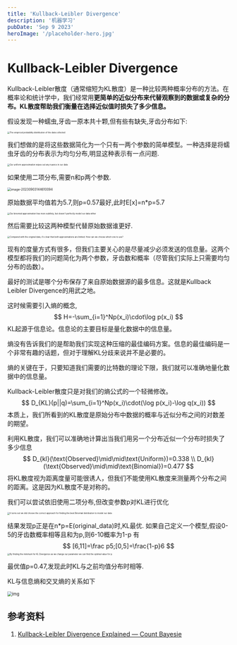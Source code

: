 ```yaml
---
title: 'Kullback-Leibler Divergence'
description: '机器学习'
pubDate: 'Sep 9 2023'
heroImage: '/placeholder-hero.jpg'
---
```


# Kullback-Leibler Divergence

Kullback-Leibler散度（通常缩短为KL散度）是一种比较两种概率分布的方法。在概率论和统计学中，我们经常用**更简单的近似分布来代替观察到的数据或复杂的分布。KL散度帮助我们衡量在选择近似值时损失了多少信息。**

假设发现一种蠕虫,牙齿一原本共十颗,但有些有缺失,牙齿分布如下:

<img src="https://images.squarespace-cdn.com/content/v1/54e50c15e4b058fc6806d068/1494396254926-SWY85XI22T1M4Q1ZEPCO/empirical-distribution-of-data.png" alt="The empirical probability distribution of the data collected" style="zoom: 33%;" />

我们想做的是将这些数据简化为一个只有一两个参数的简单模型。一种选择是将蠕虫牙齿的分布表示为均匀分布,明显这种表示有一点问题.

<img src="https://images.squarespace-cdn.com/content/v1/54e50c15e4b058fc6806d068/1494397124633-IC3E9LB2IML2JXHJQVFQ/uniform-approximation.png" alt="Our uniform approximation wipes out any nuance in our data" style="zoom: 33%;" />

如果使用二项分布,需要n和p两个参数.

<img src="https://s2.loli.net/2023/09/03/3eVyGaT6EIZN5U4.png" alt="image-20230903144610094" style="zoom:50%;" />

原始数据平均值若为5.7,则p=0.57最好,此时E[x]=n*p=5.7

<img src="https://images.squarespace-cdn.com/content/v1/54e50c15e4b058fc6806d068/1494397201106-RKMWRQ4GUNY1ZTKCM1S0/binomial-approximation.png" alt="Our binomial approximation has more subtlety, but doesn't perfectly model our data either" style="zoom:33%;" />

然后需要比较这两种模型代替原始数据谁更好.

<img src="https://images.squarespace-cdn.com/content/v1/54e50c15e4b058fc6806d068/1494397358518-09MZORGNU1VQK4EBQ1ZL/all-approximations.png" alt="Compared with the original data, it's clear that both approximations are limited. How can we choose which one to use?" style="zoom:33%;" />

现有的度量方式有很多，但我们主要关心的是尽量减少必须发送的信息量。这两个模型都将我们的问题简化为两个参数，牙齿数和概率（尽管我们实际上只需要均匀分布的齿数）。

最好的测试是哪个分布保存了来自原始数据源的最多信息。这就是Kullback Leibler Divergence的用武之地。

这时候需要引入熵的概念,
$$
H=-\sum_{i=1}^Np(x_i)\cdot\log p(x_i)
$$
KL起源于信息论。信息论的主要目标是量化数据中的信息量。

熵没有告诉我们的是帮助我们实现这种压缩的最佳编码方案。信息的最佳编码是一个非常有趣的话题，但对于理解KL分歧来说并不是必要的。

熵的关键在于，只要知道我们需要的比特数的理论下限，我们就可以准确地量化数据中的信息量。

Kullback-Leibler散度只是对我们的熵公式的一个轻微修改。
$$
D_{KL}(p||q)=\sum_{i=1}^Np(x_i)\cdot(\log p(x_i)-\log q(x_i))
$$
本质上，我们所看到的KL散度是原始分布中数据的概率与近似分布之间的对数差的期望。

利用KL散度，我们可以准确地计算出当我们用另一个分布近似一个分布时损失了多少信息
$$
D_{kl}(\text{Observed}\mid\mid\text{Uniform})=0.338 \\
D_{kl}(\text{Observed}\mid\mid\text{Binomial})=0.477
$$
将KL散度视为距离度量可能很诱人，但我们不能使用KL散度来测量两个分布之间的距离。这是因为KL散度不是对称的。

我们可以尝试依旧使用二项分布,但改变参数p对KL进行优化

<img src="https://images.squarespace-cdn.com/content/v1/54e50c15e4b058fc6806d068/1494397981106-SRB7017RCPXJGTZY4WPY/finding-the-optimal-parameter.png" alt="It turns out we did choose the correct approach for finding the best Binomial distribution to model our data" style="zoom: 33%;" />

结果发现p正是在n\*p=E(original_data)时,KL最优.
如果自己定义一个模型,假设0-5的牙齿数概率相等且和为p,则6-10概率为1-p
有
$$
[6,11]=\frac p5;[0,5]=\frac{1-p}6
$$
<img src="https://images.squarespace-cdn.com/content/v1/54e50c15e4b058fc6806d068/1494398217552-EC6J4VA3MU2PZKI4UKKM/optimizing-our-ad-hoc-function.png" alt="By finding the minimum for KL Divergence as we change our parameter we can find the optimal value for p." style="zoom:33%;" />

最优值p=0.47,发现此时KL与之前均值分布时相等.

KL与信息熵和交叉熵的关系如下

<img src="https://pic3.zhimg.com/80/v2-4eac3ef913ec3745c11618d62b86b07e_720w.webp" alt="img" style="zoom:67%;" />

## 参考资料
1. [Kullback-Leibler Divergence Explained — Count Bayesie](https://www.countbayesie.com/blog/2017/5/9/kullback-leibler-divergence-explained)

















